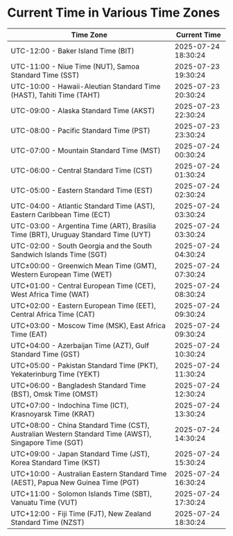 # Current Time in Various Time Zones

| Time Zone | Current Time |
|-----------|--------------|
| UTC-12:00 - Baker Island Time (BIT) | 2025-07-24 18:30:24 |
| UTC-11:00 - Niue Time (NUT), Samoa Standard Time (SST) | 2025-07-23 19:30:24 |
| UTC-10:00 - Hawaii-Aleutian Standard Time (HAST), Tahiti Time (TAHT) | 2025-07-23 20:30:24 |
| UTC-09:00 - Alaska Standard Time (AKST) | 2025-07-23 22:30:24 |
| UTC-08:00 - Pacific Standard Time (PST) | 2025-07-23 23:30:24 |
| UTC-07:00 - Mountain Standard Time (MST) | 2025-07-24 00:30:24 |
| UTC-06:00 - Central Standard Time (CST) | 2025-07-24 01:30:24 |
| UTC-05:00 - Eastern Standard Time (EST) | 2025-07-24 02:30:24 |
| UTC-04:00 - Atlantic Standard Time (AST), Eastern Caribbean Time (ECT) | 2025-07-24 03:30:24 |
| UTC-03:00 - Argentina Time (ART), Brasília Time (BRT), Uruguay Standard Time (UYT) | 2025-07-24 03:30:24 |
| UTC-02:00 - South Georgia and the South Sandwich Islands Time (SGT) | 2025-07-24 04:30:24 |
| UTC±00:00 - Greenwich Mean Time (GMT), Western European Time (WET) | 2025-07-24 07:30:24 |
| UTC+01:00 - Central European Time (CET), West Africa Time (WAT) | 2025-07-24 08:30:24 |
| UTC+02:00 - Eastern European Time (EET), Central Africa Time (CAT) | 2025-07-24 09:30:24 |
| UTC+03:00 - Moscow Time (MSK), East Africa Time (EAT) | 2025-07-24 09:30:24 |
| UTC+04:00 - Azerbaijan Time (AZT), Gulf Standard Time (GST) | 2025-07-24 10:30:24 |
| UTC+05:00 - Pakistan Standard Time (PKT), Yekaterinburg Time (YEKT) | 2025-07-24 11:30:24 |
| UTC+06:00 - Bangladesh Standard Time (BST), Omsk Time (OMST) | 2025-07-24 12:30:24 |
| UTC+07:00 - Indochina Time (ICT), Krasnoyarsk Time (KRAT) | 2025-07-24 13:30:24 |
| UTC+08:00 - China Standard Time (CST), Australian Western Standard Time (AWST), Singapore Time (SGT) | 2025-07-24 14:30:24 |
| UTC+09:00 - Japan Standard Time (JST), Korea Standard Time (KST) | 2025-07-24 15:30:24 |
| UTC+10:00 - Australian Eastern Standard Time (AEST), Papua New Guinea Time (PGT) | 2025-07-24 16:30:24 |
| UTC+11:00 - Solomon Islands Time (SBT), Vanuatu Time (VUT) | 2025-07-24 17:30:24 |
| UTC+12:00 - Fiji Time (FJT), New Zealand Standard Time (NZST) | 2025-07-24 18:30:24 |

